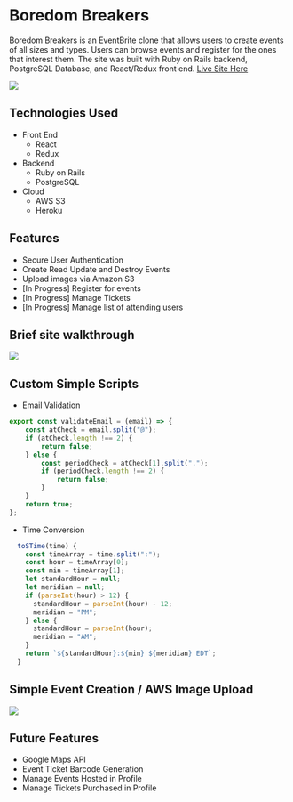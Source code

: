 # Boredom Breakers

Boredom Breakers is an EventBrite clone that allows users to create events of all sizes and types.  Users can browse events and register for the ones that interest them.  The site was built with Ruby on Rails backend, PostgreSQL Database, and React/Redux front end.  <a href ="https://boredom-breakers.herokuapp.com/#/">Live Site Here</a>



<img src="https://boredom-breakers-seed.s3.amazonaws.com/home-page-shot.png">

## Technologies Used
- Front End
    - React
    - Redux
- Backend
    - Ruby on Rails
    - PostgreSQL
- Cloud
    - AWS S3
    - Heroku

## Features
- Secure User Authentication
- Create Read Update and Destroy Events
- Upload images via Amazon S3
- [In Progress] Register for events
- [In Progress] Manage Tickets
- [In Progress] Manage list of attending users

## Brief site walkthrough

<img src="https://boredom-breakers-seed.s3.amazonaws.com/home-page-animated.gif">

## Custom Simple Scripts

- Email Validation
```javascript
export const validateEmail = (email) => {
    const atCheck = email.split("@");
    if (atCheck.length !== 2) {
        return false;
    } else {
        const periodCheck = atCheck[1].split(".");
        if (periodCheck.length !== 2) {
            return false;
        }
    }
    return true;
};
```

- Time Conversion

```javascript
  toSTime(time) {
    const timeArray = time.split(":");
    const hour = timeArray[0];
    const min = timeArray[1];
    let standardHour = null;
    let meridian = null;
    if (parseInt(hour) > 12) {
      standardHour = parseInt(hour) - 12;
      meridian = "PM";
    } else {
      standardHour = parseInt(hour);
      meridian = "AM";
    }
    return `${standardHour}:${min} ${meridian} EDT`;
  }
```

## Simple Event Creation / AWS Image Upload

<img src="https://boredom-breakers-seed.s3.amazonaws.com/form-gif.gif">

## Future Features

- Google Maps API 
- Event Ticket Barcode Generation
- Manage Events Hosted in Profile
- Manage Tickets Purchased in Profile
